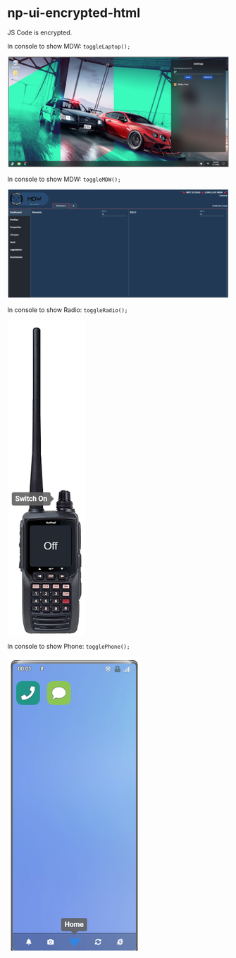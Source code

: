 # np-ui-encrypted-html
JS Code is encrypted.

In console to show MDW:
`toggleLaptop();`

![Laptop](screenshots/laptop.png?raw=true "Laptop")

In console to show MDW:
`toggleMDW();`

![MDW](screenshots/mdw.png?raw=true "MDW")

In console to show Radio:
`toggleRadio();`

![Radio](screenshots/radio.png?raw=true "Radio")

In console to show Phone:
`togglePhone();`

![Phone](screenshots/phone.png?raw=true "Phone")

